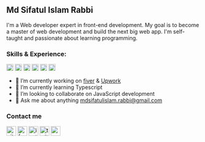 ## Md Sifatul Islam Rabbi
I'm a Web developer expert in front-end development. My goal is to become a master of web development and build the next big web app. I'm self-taught and passionate about learning programming.

### Skills & Experience:
<code><img src='https://github.com/temujins/temujins/blob/main/icons/reactjs_logo.svg' alt='reactjs' height='18'></code>
<code><img src='https://github.com/temujins/temujins/blob/main/icons/javascript_logo.svg' alt='javascript' height='18'></code>
<code><img src='https://github.com/temujins/temujins/blob/main/icons/typescript_logo.svg' alt='typescript' height='18'></code>
<code><img src='https://github.com/temujins/temujins/blob/main/icons/css_logo.svg' alt='css' height='18'></code>
<code><img src='https://github.com/temujins/temujins/blob/main/icons/sass_logo.svg' alt='sass' height='18'></code>
<code><img src='https://github.com/temujins/temujins/blob/main/icons/html_logo.svg' alt='html' height='18'></code>

<!--
![GitHub streak stats](https://github-readme-streak-stats.herokuapp.com/?user=temujins&theme=onedark)
-->

- 🔭 I’m currently working on [fiver](https://www.fiverr.com/sifatul20) & [Upwork](https://www.upwork.com/freelancers/~01a4811642864f0e7c)
- 🌱 I’m currently learning Typescript
- 👯 I’m looking to collaborate on JavaScript development
- 💬 Ask me about anything mdsifatulislam.rabbi@gmail.com

### Contact me
[<img src='https://cdn.jsdelivr.net/npm/simple-icons@3.0.1/icons/github.svg' alt='github' height='25'>](https://github.com/temujins)  [<img src='https://cdn.jsdelivr.net/npm/simple-icons@3.0.1/icons/facebook.svg' alt='facebook' height='25'>](https://www.facebook.com/ttemujinRabbi)  [<img src='https://cdn.jsdelivr.net/npm/simple-icons@3.0.1/icons/instagram.svg' alt='instagram' height='25'>](https://www.instagram.com/ttemujinrabbi/)  [<img src='https://cdn.jsdelivr.net/npm/simple-icons@3.0.1/icons/twitter.svg' alt='twitter' height='25'>](https://twitter.com/sifatul_rabbi)  [<img src='https://cdn.jsdelivr.net/npm/simple-icons@3.0.1/icons/icloud.svg' alt='website' height='25'>](sifatulislamrabbi.web.app/)
